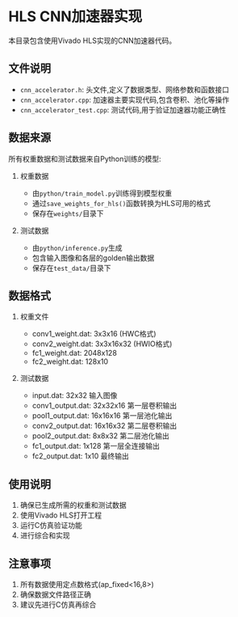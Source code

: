 # HLS CNN加速器实现

本目录包含使用Vivado HLS实现的CNN加速器代码。

## 文件说明

- `cnn_accelerator.h`: 头文件,定义了数据类型、网络参数和函数接口
- `cnn_accelerator.cpp`: 加速器主要实现代码,包含卷积、池化等操作
- `cnn_accelerator_test.cpp`: 测试代码,用于验证加速器功能正确性

## 数据来源

所有权重数据和测试数据来自Python训练的模型:

1. 权重数据
   - 由`python/train_model.py`训练得到模型权重
   - 通过`save_weights_for_hls()`函数转换为HLS可用的格式
   - 保存在`weights/`目录下

2. 测试数据
   - 由`python/inference.py`生成
   - 包含输入图像和各层的golden输出数据
   - 保存在`test_data/`目录下

## 数据格式

1. 权重文件
   - conv1_weight.dat: 3x3x16 (HWC格式)
   - conv2_weight.dat: 3x3x16x32 (HWIO格式) 
   - fc1_weight.dat: 2048x128
   - fc2_weight.dat: 128x10

2. 测试数据
   - input.dat: 32x32 输入图像
   - conv1_output.dat: 32x32x16 第一层卷积输出
   - pool1_output.dat: 16x16x16 第一层池化输出
   - conv2_output.dat: 16x16x32 第二层卷积输出
   - pool2_output.dat: 8x8x32 第二层池化输出
   - fc1_output.dat: 1x128 第一层全连接输出
   - fc2_output.dat: 1x10 最终输出

## 使用说明

1. 确保已生成所需的权重和测试数据
2. 使用Vivado HLS打开工程
3. 运行C仿真验证功能
4. 进行综合和实现

## 注意事项

1. 所有数据使用定点数格式(ap_fixed<16,8>)
2. 确保数据文件路径正确
3. 建议先进行C仿真再综合
